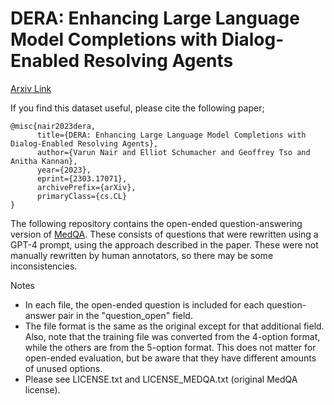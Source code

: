 # DERA: Enhancing Large Language Model Completions with  Dialog-Enabled Resolving Agents

[Arxiv Link](https://arxiv.org/abs/2303.17071)

If you find this dataset useful, please cite the following paper;

    @misc{nair2023dera,
          title={DERA: Enhancing Large Language Model Completions with Dialog-Enabled Resolving Agents}, 
          author={Varun Nair and Elliot Schumacher and Geoffrey Tso and Anitha Kannan},
          year={2023},
          eprint={2303.17071},
          archivePrefix={arXiv},
          primaryClass={cs.CL}
    }

The following repository contains the open-ended question-answering version of [MedQA](https://github.com/jind11/MedQA).  These consists of questions that were rewritten using a GPT-4 prompt, using the approach described in the paper.  These were not manually rewritten by human annotators, so there may be some inconsistencies.

Notes
- In each file, the open-ended question is included for each question-answer pair in the "question_open" field.
- The file format is the same as the original except for that additional field.  Also, note that the training file was converted from the 4-option format, while the others are from the 5-option format.  This does not matter for open-ended evaluation, but be aware that they have different amounts of unused options.
- Please see LICENSE.txt and LICENSE_MEDQA.txt (original MedQA license).

